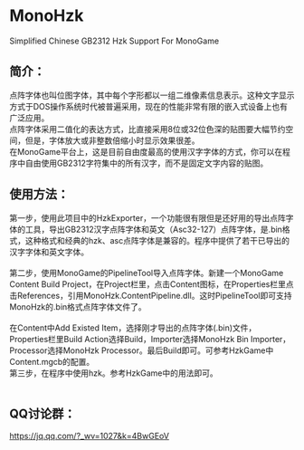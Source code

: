 # MonoHzk
Simplified Chinese GB2312 Hzk Support For MonoGame
## 简介：
点阵字体也叫位图字体，其中每个字形都以一组二维像素信息表示。这种文字显示方式于DOS操作系统时代被普遍采用，现在的性能非常有限的嵌入式设备上也有广泛应用。<br>
点阵字体采用二值化的表达方式，比直接采用8位或32位色深的贴图要大幅节约空间，但是，字体放大或非整数倍缩小时显示效果很差。<br>
在MonoGame平台上，这是目前自由度最高的使用汉字字体的方式，你可以在程序中自由使用GB2312字符集中的所有汉字，而不是固定文字内容的贴图。<br>
## 使用方法：
第一步，使用此项目中的HzkExporter，一个功能很有限但是还好用的导出点阵字体的工具，导出GB2312汉字点阵字体和英文（Asc32-127）点阵字体，是.bin格式，这种格式和经典的hzk、asc点阵字体是兼容的。程序中提供了若干已导出的汉字字体和英文字体。<br>
<br>
第二步，使用MonoGame的PipelineTool导入点阵字体。新建一个MonoGame Content Build Project，在Project栏里，点击Content图标，在Properties栏里点击References，引用MonoHzk.ContentPipeline.dll。这时PipelineTool即可支持MonoHzk的.bin格式点阵字体文件了。<br>
<br>
在Content中Add Existed Item，选择刚才导出的点阵字体(.bin)文件，Properties栏里Build Action选择Build，Importer选择MonoHzk Bin Importer，Processor选择MonoHzk Processor。最后Build即可。可参考HzkGame中Content.mgcb的配置。<br>
第三步，在程序中使用hzk。参考HzkGame中的用法即可。<br>
<br>
## QQ讨论群：
https://jq.qq.com/?_wv=1027&k=4BwGEoV
